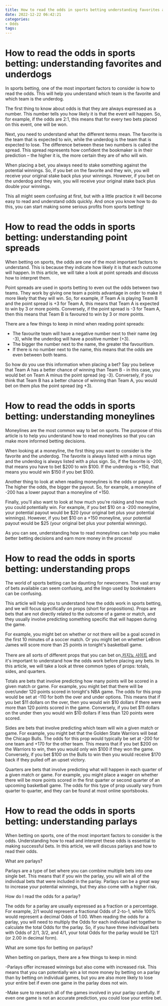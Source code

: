 ```yaml
---
title: How to read the odds in sports betting understanding favorites and underdogs 
date: 2022-12-22 06:42:21
categories:
- Odds
tags:
---
```



#  How to read the odds in sports betting: understanding favorites and underdogs 

In sports betting, one of the most important factors to consider is how to read the odds. This will help you understand which team is the favorite and which team is the underdog.

The first thing to know about odds is that they are always expressed as a number. This number tells you how likely it is that the event will happen. So, for example, if the odds are 2:1, this means that for every two bets placed on this event, one will be won.

Next, you need to understand what the different terms mean. The favorite is the team that is expected to win, while the underdog is the team that is expected to lose. The difference between these two numbers is called the spread. This spread represents how confident the bookmaker is in their prediction – the higher it is, the more certain they are of who will win.

When placing a bet, you always need to stake something against the potential winnings. So, if you bet on the favorite and they win, you will receive your original stake back plus your winnings. However, if you bet on the underdog and they win, you will receive your original stake back plus double your winnings.

This all might seem confusing at first, but with a little practice it will become easy to read and understand odds quickly. And once you know how to do this, you can start making some serious profits from sports betting!

#  How to read the odds in sports betting: understanding point spreads 

When betting on sports, the odds are one of the most important factors to understand. This is because they indicate how likely it is that each outcome will happen. In this article, we will take a look at point spreads and discuss how to interpret them.

Point spreads are used in sports betting to even out the odds between two teams. They work by giving one team a points advantage in order to make it more likely that they will win. So, for example, if Team A is playing Team B and the point spread is +3 for Team A, this means that Team A is expected to win by 3 or more points. Conversely, if the point spread is -3 for Team A, then this means that Team B is favoured to win by 3 or more points.

There are a few things to keep in mind when reading point spreads: 
- The favourite team will have a negative number next to their name (eg -3), while the underdog will have a positive number (+3). 
- The bigger the number next to the name, the greater the favouritism. 
- If there is no number next to the name, this means that the odds are even between both teams. 

So how do you use this information when placing a bet? Say you believe that Team A has a better chance of winning than Team B - in this case, you would bet on Team A minus the point spread (eg -3). Conversely, if you think that Team B has a better chance of winning than Team A, you would bet on them plus the point spread (eg +3).

#  How to read the odds in sports betting: understanding moneylines 

Moneylines are the most common way to bet on sports. The purpose of this article is to help you understand how to read moneylines so that you can make more informed betting decisions. 

When looking at a moneyline, the first thing you want to consider is the favorite and the underdog. The favorite is always listed with a minus sign and the underdog is always listed with a plus sign. So, if the favorite is -200, that means you have to bet $200 to win $100. If the underdog is +150, that means you would win $150 if you bet $100. 

Another thing to look at when reading moneylines is the odds or payout. The higher the odds, the bigger the payout. So, for example, a moneyline of -200 has a lower payout than a moneyline of +150. 

Finally, you'll also want to look at how much you're risking and how much you could potentially win. For example, if you bet $10 on a -200 moneyline, your potential payout would be $20 (your original bet plus your potential winnings). However, if you bet $10 on a +150 moneyline, your potential payout would be $25 (your original bet plus your potential winnings). 

As you can see, understanding how to read moneylines can help you make better betting decisions and earn more money in the process!

#  How to read the odds in sports betting: understanding props 

The world of sports betting can be daunting for newcomers. The vast array of bets available can seem confusing, and the lingo used by bookmakers can be confusing.

This article will help you to understand how the odds work in sports betting, and we will focus specifically on props (short for propositions). Props are bets that are not directly related to the outcome of a game or match, and they usually involve predicting something specific that will happen during the game.

For example, you might bet on whether or not there will be a goal scored in the first 10 minutes of a soccer match. Or you might bet on whether LeBron James will score more than 25 points in tonight's basketball game.

There are all sorts of different props that you can bet on,[카지노 사이트](https://choegocasino.com/) and it's important to understand how the odds work before placing any bets. In this article, we will take a look at three common types of props: totals, sides, and quarters.

Totals are bets that involve predicting how many points will be scored in a given match or game. For example, you might bet that there will be over/under 120 points scored in tonight's NBA game. The odds for this prop would be set at -110 for both the over and under options. This means that if you bet $11 dollars on the over, then you would win $10 dollars if there were more than 120 points scored in the game. Conversely, if you bet $11 dollars on the under then you would win $10 dollars if less than 120 points were scored.

Sides are bets that involve predicting which team will win a given match or game. For example, you might bet that the Golden State Warriors will beat the Chicago Bulls. The odds for this prop would typically be set at -200 for one team and +170 for the other team. This means that if you bet $200 on the Warriors to win, then you would only win $100 if they won the game. Conversely, if you bet $100 on the Bulls to win then you would receive $170 back if they pulled off an upset victory.

Quarters are bets that involve predicting what will happen in each quarter of a given match or game. For example, you might place a wager on whether there will be more points scored in the first quarter or second quarter of an upcoming basketball game. The odds for this type of prop usually vary from quarter to quarter, and they can be found at most online sportsbooks.

#  How to read the odds in sports betting: understanding parlays

When betting on sports, one of the most important factors to consider is the odds. Understanding how to read and interpret these odds is essential to making successful bets. In this article, we will discuss parlays and how to read their odds.

What are parlays?

Parlays are a type of bet where you can combine multiple bets into one single bet. This means that if you win the parlay, you will win all of the individual bets that were included in the parlay. Parlays can be a great way to increase your potential winnings, but they also come with a higher risk.

How do I read the odds for a parlay?

The odds for a parlay are usually expressed as a fraction or a percentage. For example, 2/1 would represent a fractional Odds of 2-to-1, while 100% would represent a decimal Odds of 1.00. When reading the odds for a parlay, you will need to multiply the Odds for each individual bet together to calculate the total Odds for the parlay. So, if you have three individual bets with Odds of 2/1, 3/2, and 4/1, your total Odds for the parlay would be 12/1 (or 2.00 in decimal form).

What are some tips for betting on parlays?

When betting on parlays, there are a few things to keep in mind:

-Parlays offer increased winnings but also come with increased risk. This means that you can potentially win a lot more money by betting on a parlay than by betting on individual games, but you are also more likely to lose your entire bet if even one game in the parlay does not win.

-Make sure to research all of the games involved in your parlay carefully. If even one game is not an accurate prediction, you could lose your entire bet.